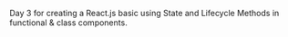 Day 3 for creating a React.js basic using State and Lifecycle Methods in functional & class components.
